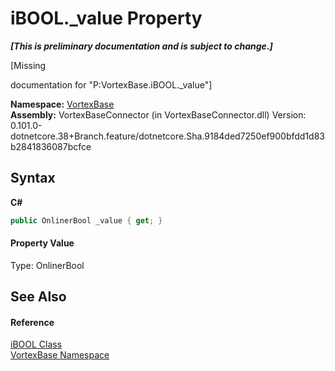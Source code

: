 # iBOOL._value Property 
 _**\[This is preliminary documentation and is subject to change.\]**_

\[Missing <summary> documentation for "P:VortexBase.iBOOL._value"\]

**Namespace:**&nbsp;<a href="N_VortexBase.md">VortexBase</a><br />**Assembly:**&nbsp;VortexBaseConnector (in VortexBaseConnector.dll) Version: 0.101.0-dotnetcore.38+Branch.feature/dotnetcore.Sha.9184ded7250ef900bfdd1d83b2841836087bcfce

## Syntax

**C#**<br />
``` C#
public OnlinerBool _value { get; }
```


#### Property Value
Type: OnlinerBool

## See Also


#### Reference
<a href="T_VortexBase_iBOOL.md">iBOOL Class</a><br /><a href="N_VortexBase.md">VortexBase Namespace</a><br />
